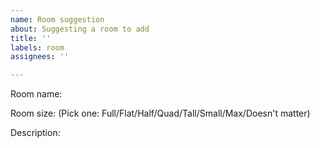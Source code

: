 ```yaml
---
name: Room suggestion
about: Suggesting a room to add
title: ''
labels: room
assignees: ''

---
```


Room name:

Room size: (Pick one: Full/Flat/Half/Quad/Tall/Small/Max/Doesn't matter)

Description:
